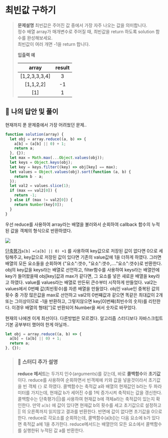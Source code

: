 # 최빈값 구하기

> **문제설명**
> 최빈값은 주어진 값 중에서 가장 자주 나오는 값을 의미합니다.  
>  정수 배열 array가 매개변수로 주어질 때, 최빈값을 return 하도록 solution 함수를 완성해보세요.  
>  최빈값이 여러 개면 -1을 return 합니다.
>
> **입출력 예**
>
> |     array     | result |
> | :-----------: | :----: |
> | [1,2,3,3,3,4] |   3    |
> |   [1,1,2,2]   |   -1   |
> |      [1]      |   1    |

## 💭 나의 답안 및 풀이

현재까지 푼 문제중에서 가장 어려웠던 문제..

```js
function solution(array) {
  let obj = array.reduce((a, b) => {
    a[b] = (a[b] || 0) + 1;
    return a;
  }, {});
  let max = Math.max(...Object.values(obj));
  let keys = Object.keys(obj);
  let key = keys.filter((key) => obj[key] == max);
  let values = Object.values(obj).sort(function (a, b) {
    return b - a;
  });
  let val2 = values.slice(1);
  if (max == val2[0]) {
    return -1;
  } else if (max != val2[0]) {
    return Number(key[0]);
  }
}
```

우선 reduce를 사용하여 array라는 배열을 불러와서 순회하여 callback 함수의 누적된 값을 객체의 형식으로 반환하였다.

![](https://velog.velcdn.com/images/kimsu10/post/065b3eaf-e055-4c18-add8-cf30131292f5/image.png)

[단축평가]()`a[b] =(a[b] || 0) +1` 를 사용하여 key값으로 저장된 값이 없다면 0으로 세팅해주고, key값으로 저장된 값이 있다면 기존의 value값에 1을 더하게 하였다.
그러면 배열의 모든 요소들을 순회하며 {"요소":갯수, "요소":갯수,...."요소":갯수}로 반환한다.
obj의 key값을 keys라는 배열로 선언하고, filter함수를 사용하여 keys라는 배열안에 key가 들어왔을때 obj[key]값과 max가 같다면, 그 요소를 넣은 새로운 배열을 key라고 하였다.
value를 values라는 배열로 만든뒤 큰수부터 시작하게 만들었다.
val2는 values에서 0번째 값(최빈횟수)를 자른 배열을 만들었다.
obj인 value인 중복된 값의 횟수 중 가장 많은값을 max로 선언하고 val2의 0번쨰값과 같으면 똑같은 최대값이 2개 또는 그이상이므로 -1을 반환하고, 그렇지않으면 key[0]번째(최빈수의 숫자)를 리턴한다.
이경우 배열의 형태[’’]로 반환되어 Number을 써서 숫자로 바꾸었다.

현재의 나에겐 이게 최선이다. 다른방법은 모르겠다. 알고리즘 스터디보다 자바스크립트 기본 공부부터 했어야 한게 아닐까..

```js
let obj = array.reduce((a, b) => {
  a[b] = (a[b] || 0) + 1;
  return a;
}, {});
```

> ### 📝 스터디 추가 설명
>
> **reduce 메서드**는 두가지 인수(arguments)를 갖는데, 바로 **콜백함수**와 **초기값**이다.
> reduce를 사용하여 순회하면서 빈객체에 키와 값을 넣을것이라서 초기값을 빈 객체 `{}` 로 하였다.
> 콜백함수는 축적값 a와 배열의 현재값인 b라는 두 파라미터를 가지는데, 현재값 b가 세어진 수를 1씩 증가시켜 축적되는 값을 갱신한다.
> 콜백함수는 단축평가(||)를 사용하여 현재값 b에 객체a라는 축적값이 있는지 확인한다.
> 만약 `a[b]` 에 값이 있다면 현재값 b의 횟수를 세고 초기값으로 설정하고 || 의 오른쪽까지 읽지않고 결과를 반환한다.
> 반면에 값이 없다면 초기값을 0으로 한다.
> reduce로 각요소를 순회하는데, 콜백함수(a[b])는 다음 요소에 b가 있다면 축적값 a에 1을 추가한다.
> reduce메서드는 배열안의 모든 요소에서 콜백함수를 실행한뒤 누적된 값 a를 반환한다.
